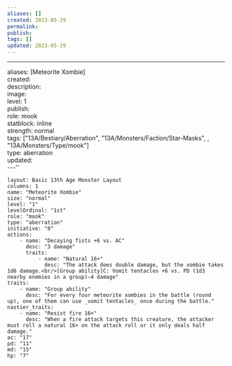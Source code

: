 ```yaml
---
aliases: []
created: 2023-05-29
permalink: 
publish: 
tags: []
updated: 2023-05-29
---
```

---
aliases: [Meteorite Xombie]  
created:  
description:  
image:  
level: 1  
publish:  
role: mook  
statblock: inline  
strength: normal  
tags: ["13A/Bestiary/Aberration", "13A/Monsters/Faction/Star-Masks", , "13A/Monsters/Type/mook"]  
type: aberration  
updated:  
---''
```statblock
layout: Basic 13th Age Monster Layout
columns: 1
name: "Meteorite Xombie"
size: "normal"
level: "1"
levelOrdinal: "1st"
role: "mook"
type: "aberration"
initiative: "8"
actions:
    - name: "Decaying fists +6 vs. AC"
      desc: "3 damage"
      traits:
          - name: "Natural 16+"
            desc: "The attack does double damage, but the xombie takes 1d6 damage.<br/>[Group ability]C: Vomit tentacles +6 vs. PD (1d3 nearby enemies in a group)—4 damage"
traits:
    - name: "Group ability"
      desc: "For every four meteorite xombies in the battle (round up), one of them can use _vomit tentacles_ once during the battle."
nastier_traits:
    - name: "Resist fire 16+"
      desc: "When a fire attack targets this creature, the attacker must roll a natural 16+ on the attack roll or it only deals half damage."
ac: "17"
pd: "11"
md: "15"
hp: "7"
```

